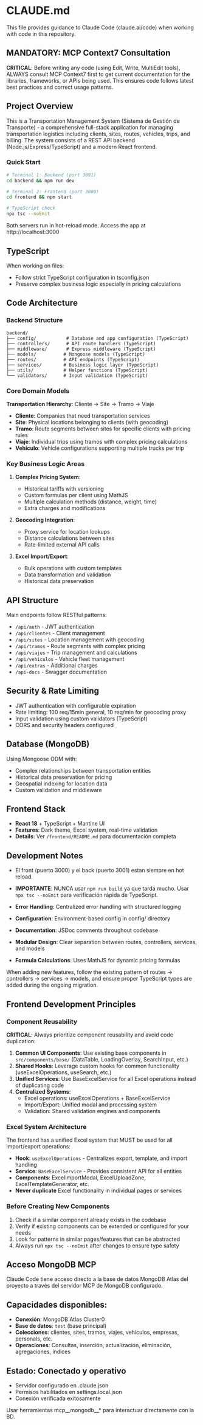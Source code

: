# CLAUDE.md

This file provides guidance to Claude Code (claude.ai/code) when working with code in this repository.

## MANDATORY: MCP Context7 Consultation

**CRITICAL**: Before writing any code (using Edit, Write, MultiEdit tools), ALWAYS consult MCP Context7 first to get current documentation for the libraries, frameworks, or APIs being used. This ensures code follows latest best practices and correct usage patterns.

## Project Overview

This is a Transportation Management System (Sistema de Gestión de Transporte) - a comprehensive full-stack application for managing transportation logistics including clients, sites, routes, vehicles, trips, and billing. The system consists of a REST API backend (Node.js/Express/TypeScript) and a modern React frontend.

### Quick Start
```bash
# Terminal 1: Backend (port 3001)
cd backend && npm run dev

# Terminal 2: Frontend (port 3000) 
cd frontend && npm start

# TypeScript check
npx tsc --noEmit
```

Both servers run in hot-reload mode. Access the app at http://localhost:3000

## TypeScript 

When working on files:
- Follow strict TypeScript configuration in tsconfig.json
- Preserve complex business logic especially in pricing calculations

## Code Architecture

### Backend Structure
```
backend/
├── config/           # Database and app configuration (TypeScript)
├── controllers/      # API route handlers (TypeScript)
├── middleware/       # Express middleware (TypeScript)
├── models/          # Mongoose models (TypeScript)
├── routes/          # API endpoints (TypeScript)
├── services/        # Business logic layer (TypeScript)
├── utils/           # Helper functions (TypeScript)
└── validators/      # Input validation (TypeScript)
```


### Core Domain Models

**Transportation Hierarchy**: Cliente → Site → Tramo → Viaje
- **Cliente**: Companies that need transportation services
- **Site**: Physical locations belonging to clients (with geocoding)
- **Tramo**: Route segments between sites for specific clients with pricing rules
- **Viaje**: Individual trips using tramos with complex pricing calculations
- **Vehiculo**: Vehicle configurations supporting multiple trucks per trip

### Key Business Logic Areas

1. **Complex Pricing System**: 
   - Historical tariffs with versioning
   - Custom formulas per client using MathJS
   - Multiple calculation methods (distance, weight, time)
   - Extra charges and modifications

2. **Geocoding Integration**:
   - Proxy service for location lookups
   - Distance calculations between sites
   - Rate-limited external API calls

3. **Excel Import/Export**:
   - Bulk operations with custom templates
   - Data transformation and validation
   - Historical data preservation

## API Structure

Main endpoints follow RESTful patterns:
- `/api/auth` - JWT authentication
- `/api/clientes` - Client management  
- `/api/sites` - Location management with geocoding
- `/api/tramos` - Route segments with complex pricing
- `/api/viajes` - Trip management and calculations
- `/api/vehiculos` - Vehicle fleet management
- `/api/extras` - Additional charges
- `/api-docs` - Swagger documentation

## Security & Rate Limiting

- JWT authentication with configurable expiration
- Rate limiting: 100 req/15min general, 10 req/min for geocoding proxy
- Input validation using custom validators (TypeScript)
- CORS and security headers configured

## Database (MongoDB)

Using Mongoose ODM with:
- Complex relationships between transportation entities
- Historical data preservation for pricing
- Geospatial indexing for location data
- Custom validation and middleware

## Frontend Stack
- **React 18** + TypeScript + Mantine UI
- **Features**: Dark theme, Excel system, real-time validation
- **Details**: Ver `/frontend/README.md` para documentación completa

## Development Notes

- El front (puerto 3000) y el back (puerto 3001) estan siempre en hot reload.
- **IMPORTANTE**: NUNCA usar `npm run build` ya que tarda mucho. Usar `npx tsc --noEmit` para verificación rápida de TypeScript.

- **Error Handling**: Centralized error handling with structured logging
- **Configuration**: Environment-based config in config/ directory  
- **Documentation**: JSDoc comments throughout codebase
- **Modular Design**: Clear separation between routes, controllers, services, and models
- **Formula Calculations**: Uses MathJS for dynamic pricing formulas

When adding new features, follow the existing pattern of routes → controllers → services → models, and ensure proper TypeScript types are added during the ongoing migration.

## Frontend Development Principles

### Component Reusability
**CRITICAL**: Always prioritize component reusability and avoid code duplication:

1. **Common UI Components**: Use existing base components in `src/components/base/` (DataTable, LoadingOverlay, SearchInput, etc.)
2. **Shared Hooks**: Leverage custom hooks for common functionality (useExcelOperations, useSearch, etc.)
3. **Unified Services**: Use BaseExcelService for all Excel operations instead of duplicating code
4. **Centralized Systems**: 
   - Excel operations: useExcelOperations + BaseExcelService
   - Import/Export: Unified modal and processing system
   - Validation: Shared validation engines and components

### Excel System Architecture
The frontend has a unified Excel system that MUST be used for all import/export operations:
- **Hook**: `useExcelOperations` - Centralizes export, template, and import handling
- **Service**: `BaseExcelService` - Provides consistent API for all entities
- **Components**: ExcelImportModal, ExcelUploadZone, ExcelTemplateGenerator, etc.
- **Never duplicate** Excel functionality in individual pages or services


### Before Creating New Components
1. Check if a similar component already exists in the codebase
2. Verify if existing components can be extended or configured for your needs
3. Look for patterns in similar pages/features that can be abstracted
4. Always run `npx tsc --noEmit` after changes to ensure type safety


## Acceso MongoDB MCP

Claude Code tiene acceso directo a la base de datos MongoDB Atlas del proyecto a través del servidor MCP de MongoDB configurado.

## Capacidades disponibles:
- **Conexión**: MongoDB Atlas Cluster0 
- **Base de datos**: `test` (base principal)
- **Colecciones**: clientes, sites, tramos, viajes, vehiculos, empresas, personals, etc.
- **Operaciones**: Consultas, inserción, actualización, eliminación, agregaciones, índices

## Estado: Conectado y operativo
- Servidor configurado en .claude.json
- Permisos habilitados en settings.local.json
- Conexión verificada exitosamente

Usar herramientas mcp__mongodb__* para interactuar directamente con la BD.
